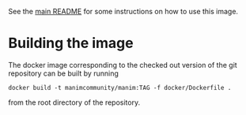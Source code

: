See the [main README](https://github.com/ManimCommunity/manim/blob/master/README.md) for some instructions on how to use this image.

# Building the image
The docker image corresponding to the checked out version of the git repository
can be built by running
```
docker build -t manimcommunity/manim:TAG -f docker/Dockerfile .
```
from the root directory of the repository.